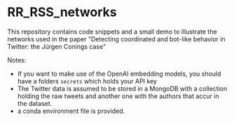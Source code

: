 # RR_RSS_networks
This repository contains code snippets and a small demo to illustrate the networks used in the paper "Detecting coordinated and bot-like behavior in Twitter: the Jürgen Conings case"

Notes:
- If you want to make use of the OpenAI embedding models, you should have a folders `secrets` which holds your API key
- The Twitter data is assumed to be stored in a MongoDB with a collection holding the raw tweets and another one with the authors that accur in the dataset.
- a conda environment file is provided.
